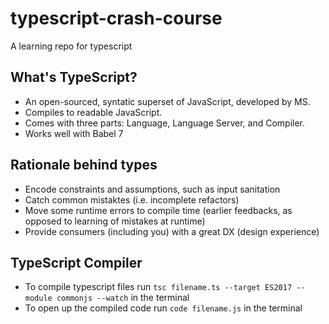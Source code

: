 # typescript-crash-course
A learning repo for typescript

## What's TypeScript?
  * An open-sourced, syntatic superset of JavaScript, developed by MS. 
  * Compiles to readable JavaScript. 
  * Comes with three parts: Language, Language Server, and Compiler. 
  * Works well with Babel 7 
## Rationale behind types
  * Encode constraints and assumptions, such as input sanitation
  * Catch common mistaktes (i.e. incomplete refactors) 
  * Move some runtime errors to compile time (earlier feedbacks, as opposed to learning of mistakes at runtime)
  * Provide consumers (including you) with a great DX (design experience)

## TypeScript Compiler 
  * To compile typescript files run `tsc filename.ts --target ES2017 --module commonjs --watch` in the terminal
  * To open up the compiled code run  `code filename.js` in the terminal